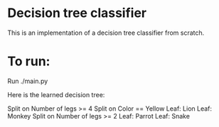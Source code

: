 
# Decision tree classifier


This is an implementation of a decision tree classifier from scratch.

# To run:

Run ./main.py


Here is the learned decision tree:

Split on Number of legs >= 4
  Split on Color == Yellow
    Leaf: Lion
    Leaf: Monkey
  Split on Number of legs >= 2
    Leaf: Parrot
    Leaf: Snake
